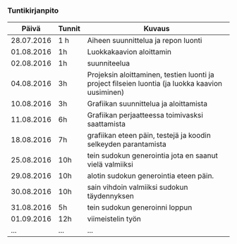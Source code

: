 ### Tuntikirjanpito
Päivä | Tunnit | Kuvaus
--------------- | ----- | ------
28.07.2016 | 1 h | Aiheen suunnittelua ja repon luonti
01.08.2016 | 1h | Luokkakaavion aloittamin
02.08.2016 | 1h | suunniteelua
04.08.2016 | 3h | Projeksin aloittaminen, testien luonti ja project filseien luontia (ja luokka kaavion uusiminen)
10.08.2016 | 3h | Grafiikan suunnittelua ja aloittamista
11.08.2016 | 6h | Grafiikan perjaatteessa toimivasksi saattamista
18.08.2016 | 7h | grafiikan eteen päin, testejä ja koodin selkeyden parantamista
25.08.2016 | 10h | tein sudokun generointia jota en saanut vielä valmiiksi
29.08.2016 | 10h | alotin sudokun generointia eteen päin.
30.08.2016 | 10h | sain vihdoin valmiiksi sudokun täydennyksen
31.08.2016 | 5h | tein sudokun generoinni loppun
01.09.2016 | 12h | viimeistelin työn
... | ... | ...

